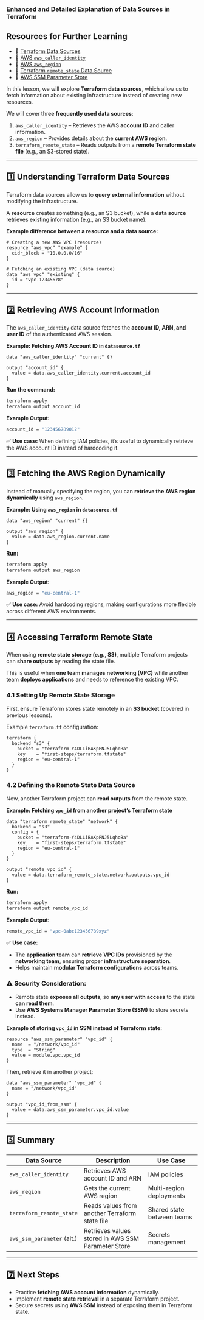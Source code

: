 ### **Enhanced and Detailed Explanation of Data Sources in Terraform**  

## **Resources for Further Learning**
- 🔗 [Terraform Data Sources](https://developer.hashicorp.com/terraform/language/data-sources)  
- 🔗 [AWS `aws_caller_identity`](https://registry.terraform.io/providers/hashicorp/aws/latest/docs/data-sources/caller_identity)  
- 🔗 [AWS `aws_region`](https://registry.terraform.io/providers/hashicorp/aws/latest/docs/data-sources/aws_region)  
- 🔗 [Terraform `remote_state` Data Source](https://developer.hashicorp.com/terraform/language/state/remote-state-data)  
- 🔗 [AWS SSM Parameter Store](https://docs.aws.amazon.com/systems-manager/latest/userguide/systems-manager-parameter-store.html)  

In this lesson, we will explore **Terraform data sources**, which allow us to fetch information about existing infrastructure instead of creating new resources.  

We will cover three **frequently used data sources**:  
1. `aws_caller_identity` – Retrieves the AWS **account ID** and caller information.  
2. `aws_region` – Provides details about the **current AWS region**.  
3. `terraform_remote_state` – Reads outputs from a **remote Terraform state file** (e.g., an S3-stored state).  

---

## **1️⃣ Understanding Terraform Data Sources**  

Terraform data sources allow us to **query external information** without modifying the infrastructure.  

A **resource** creates something (e.g., an S3 bucket), while a **data source** retrieves existing information (e.g., an S3 bucket name).  

**Example difference between a resource and a data source:**  

```hcl
# Creating a new AWS VPC (resource)
resource "aws_vpc" "example" {
  cidr_block = "10.0.0.0/16"
}

# Fetching an existing VPC (data source)
data "aws_vpc" "existing" {
  id = "vpc-12345678"
}
```

---

## **2️⃣ Retrieving AWS Account Information**  

The `aws_caller_identity` data source fetches the **account ID, ARN, and user ID** of the authenticated AWS session.  

**Example: Fetching AWS Account ID in `datasource.tf`**  

```hcl
data "aws_caller_identity" "current" {}

output "account_id" {
  value = data.aws_caller_identity.current.account_id
}
```

**Run the command:**
```sh
terraform apply
terraform output account_id
```

**Example Output:**  
```sh
account_id = "123456789012"
```

✅ **Use case:** When defining IAM policies, it’s useful to dynamically retrieve the AWS account ID instead of hardcoding it.

---

## **3️⃣ Fetching the AWS Region Dynamically**  

Instead of manually specifying the region, you can **retrieve the AWS region dynamically** using `aws_region`.  

**Example: Using `aws_region` in `datasource.tf`**  

```hcl
data "aws_region" "current" {}

output "aws_region" {
  value = data.aws_region.current.name
}
```

**Run:**
```sh
terraform apply
terraform output aws_region
```

**Example Output:**  
```sh
aws_region = "eu-central-1"
```

✅ **Use case:** Avoid hardcoding regions, making configurations more flexible across different AWS environments.

---

## **4️⃣ Accessing Terraform Remote State**  

When using **remote state storage (e.g., S3)**, multiple Terraform projects can **share outputs** by reading the state file.  

This is useful when **one team manages networking (VPC)** while another team **deploys applications** and needs to reference the existing VPC.  

### **4.1 Setting Up Remote State Storage**  
First, ensure Terraform stores state remotely in an **S3 bucket** (covered in previous lessons).  

Example `terraform.tf` configuration:  

```hcl
terraform {
  backend "s3" {
    bucket = "terraform-Y4DLLiBAKpPNJ5LqhoBa"
    key    = "first-steps/terraform.tfstate"
    region = "eu-central-1"
  }
}
```

### **4.2 Defining the Remote State Data Source**  
Now, another Terraform project can **read outputs** from the remote state.  

**Example: Fetching `vpc_id` from another project’s Terraform state**  

```hcl
data "terraform_remote_state" "network" {
  backend = "s3"
  config = {
    bucket = "terraform-Y4DLLiBAKpPNJ5LqhoBa"
    key    = "first-steps/terraform.tfstate"
    region = "eu-central-1"
  }
}

output "remote_vpc_id" {
  value = data.terraform_remote_state.network.outputs.vpc_id
}
```

**Run:**
```sh
terraform apply
terraform output remote_vpc_id
```

**Example Output:**  
```sh
remote_vpc_id = "vpc-0abc123456789xyz"
```

✅ **Use case:**  
- The **application team** can **retrieve VPC IDs** provisioned by the **networking team**, ensuring proper **infrastructure separation**.  
- Helps maintain **modular Terraform configurations** across teams.

### **⚠️ Security Consideration:**
- Remote state **exposes all outputs**, so **any user with access** to the state **can read them**.  
- Use **AWS Systems Manager Parameter Store (SSM)** to store secrets instead.  

**Example of storing `vpc_id` in SSM instead of Terraform state:**  
```hcl
resource "aws_ssm_parameter" "vpc_id" {
  name  = "/network/vpc_id"
  type  = "String"
  value = module.vpc.vpc_id
}
```

Then, retrieve it in another project:  
```hcl
data "aws_ssm_parameter" "vpc_id" {
  name = "/network/vpc_id"
}

output "vpc_id_from_ssm" {
  value = data.aws_ssm_parameter.vpc_id.value
}
```

---

## **5️⃣ Summary**  

| **Data Source**               | **Description**                                       | **Use Case** |
|------------------------------|---------------------------------------------------|--------------|
| `aws_caller_identity`        | Retrieves AWS account ID and ARN                  | IAM policies |
| `aws_region`                 | Gets the current AWS region                       | Multi-region deployments |
| `terraform_remote_state`     | Reads values from another Terraform state file    | Shared state between teams |
| `aws_ssm_parameter` (alt.)   | Retrieves values stored in AWS SSM Parameter Store | Secrets management |

---



## **7️⃣ Next Steps**  

- Practice **fetching AWS account information** dynamically.  
- Implement **remote state retrieval** in a separate Terraform project.  
- Secure secrets using **AWS SSM** instead of exposing them in Terraform state.  


